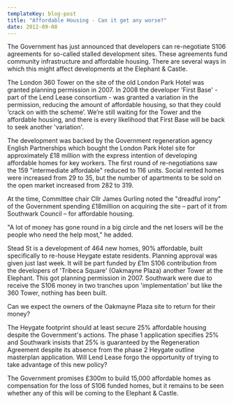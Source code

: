 ```yaml
---
templateKey: blog-post
title: "Affordable Housing - Can it get any worse?"
date: 2012-09-08
---
```


The Government has just announced that developers can re-negotiate S106 agreements for so-called stalled development sites. These agreements fund community infrastructure and affordable housing. There are several ways in which this might affect developments at the Elephant & Castle. 

The London 360 Tower on the site of the old London Park Hotel was granted planning permission in 2007.  In 2008 the developer 'First Base' - part of the Lend Lease consortium - was granted a variation in the permission, reducing the amount of affordable housing, so that they could ‘crack on with the scheme’.  We’re still waiting for the Tower and the affordable housing, and there is every likelihood that First Base will be back to seek another 'variation'. 

The development was backed by the Government regeneration agency English Partnerships which bought the London Park Hotel site for approximately £18 million with the express intention of developing affordable homes for key workers.
The first round of re-negotiations saw the 159 "intermediate affordable" reduced to 116 units. Social rented homes were increased from 29 to 35, but the number of apartments to be sold on the open market increased from 282 to 319.

At the time, Committee chair Cllr James Gurling noted the "dreadful irony" of the Government spending £18million on acquiring the site – part of it from Southwark Council – for affordable housing.

"A lot of money has gone round in a big circle and the net losers will be the people who need the help most," he added. 

Stead St is a development of 464 new homes, 90% affordable, built specifically to re-house Heygate estate residents. Planning approval was given just last week. It will be part funded by £1m S106 contribution from the developers of 'Tribeca Square' (Oakmayne Plaza) another Tower at the Elephant. This got planning permission in 2007. Southwark were due to receive the S106 money in two tranches upon 'implementation' but like the 360 Tower, nothing has been built.

Can we expect the owners of the Oakmayne Plaza site to return for their money?

The Heygate footprint should at least secure 25% affordable housing despite the Government's actions. The phase 1 application specifies 25% and Southwark insists that 25% is guaranteed by the Regeneration Agreement despite its absence from the phase 2 Heygate outline masterplan application. Will Lend Lease forgo the opportunity of trying to take advantage of this new policy?

The Government promises £300m to build 15,000 affordable homes as compensation for the loss of S106 funded homes, but it remains to be seen whether any of this will be coming to the Elephant & Castle.

 
